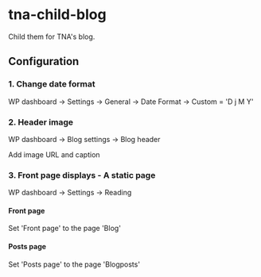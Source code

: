 # tna-child-blog

Child them for TNA's blog.

## Configuration

### 1. Change date format

WP dashboard -> Settings -> General -> Date Format -> Custom = 'D j M Y'

### 2. Header image

WP dashboard -> Blog settings -> Blog header

Add image URL and caption

### 3. Front page displays - A static page

WP dashboard -> Settings -> Reading

#### Front page

Set 'Front page' to the page 'Blog'

#### Posts page

Set 'Posts page' to the page 'Blogposts'